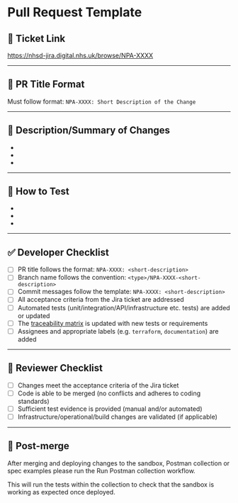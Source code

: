 # Pull Request Template

## 🧾 Ticket Link

<!-- Add the Jira ticket link here -->

https://nhsd-jira.digital.nhs.uk/browse/NPA-XXXX

---

## 📝 PR Title Format

Must follow format: `NPA-XXXX: Short Description of the Change`

---

## 📄 Description/Summary of Changes

<!-- Describe the changes made in this PR. Include the purpose/scope/impact of the changes -->

-   <!-- Add bullet points summarising key changes -->
-   <!-- Add bullet points summarising key changes -->
-   <!-- Add bullet points summarising key changes -->

---

## 🧪 How to Test

<!-- Describe how to test the changes. Include: -->
<!-- - Testing environment details (e.g. sandbox/local setup) -->
<!-- - Steps to verify the changes -->
<!-- - Any automated tests added or updated (with links to test cases if applicable) -->
<!-- - Evidence that each acceptance criterion from the Jira ticket is met -->

-   <!-- Add bullet points for testing instructions -->
-   <!-- Add bullet points for testing instructions -->
-   <!-- Add bullet points for testing instructions -->

---

## ✅ Developer Checklist

<!-- Complete before submitting the PR -->

-   [ ] PR title follows the format: `NPA-XXXX: <short-description>`
-   [ ] Branch name follows the convention: `<type>/NPA-XXXX-<short-description>`
-   [ ] Commit messages follow the template: `NPA-XXXX: <short-description>`
-   [ ] All acceptance criteria from the Jira ticket are addressed
-   [ ] Automated tests (unit/integration/API/infrastructure etc. tests) are added or updated
-   [ ] The [traceability matrix](https://nhsd-confluence.digital.nhs.uk/display/NPA/Traceability+matrix) is updated with
        new tests or requirements
-   [ ] Assignees and appropriate labels (e.g. `terraform`, `documentation`) are added

---

## 👀 Reviewer Checklist

<!-- To be completed by the reviewer -->

-   [ ] Changes meet the acceptance criteria of the Jira ticket
-   [ ] Code is able to be merged (no conflicts and adheres to coding standards)
-   [ ] Sufficient test evidence is provided (manual and/or automated)
-   [ ] Infrastructure/operational/build changes are validated (if applicable)

---

## 🚀 Post-merge

<!-- Actions to complete after merging -->

After merging and deploying changes to the sandbox, Postman collection or spec examples please run the Run Postman
collection workflow.

This will run the tests within the collection to check that the sandbox is working as expected once deployed.
